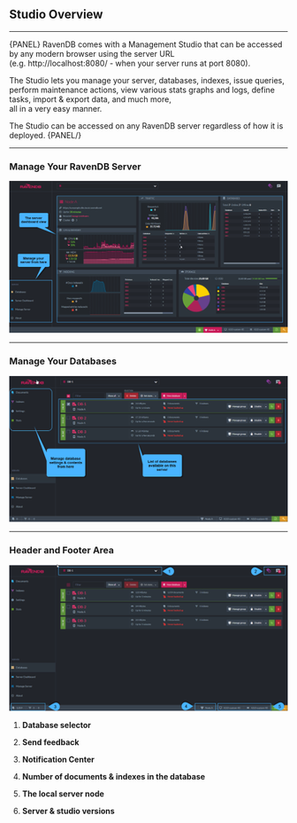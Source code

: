 ﻿## Studio Overview
---

{PANEL}
RavenDB comes with a Management Studio that can be accessed by any modern browser using the server URL     
(e.g. http://localhost:8080/ - when your server runs at port 8080). 

The Studio lets you manage your server, databases, indexes, issue queries,  
perform maintenance actions, view various stats graphs and logs, define tasks, import & export data, and much more,    
all in a very easy manner.

The Studio can be accessed on any RavenDB server regardless of how it is deployed. 
{PANEL/}

---
### Manage Your RavenDB Server

![Figure 1. Studio overview - Manage server](../images/overview-1.png "Manage server")

---
### Manage Your Databases

![Figure 2. Studio overview - Manage databases](../images/overview-2.png "Manage databases")

---
### Header and Footer Area

![Figure 5. Studio overview - Header and Footer](../images/overview-3.png "Header and Footer area")

1. **Database selector**

2. **Send feedback**

3. **Notification Center**

4. **Number of documents & indexes in the database**

5. **The local server node**

6. **Server & studio versions**

